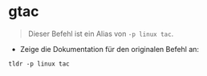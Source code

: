 # gtac

> Dieser Befehl ist ein Alias von `-p linux tac`.

- Zeige die Dokumentation für den originalen Befehl an:

`tldr -p linux tac`
